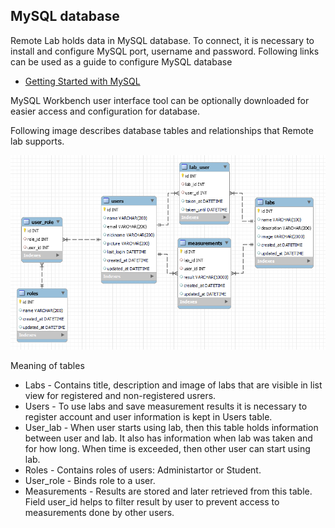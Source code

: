 ## MySQL database

Remote Lab holds data in MySQL database. To connect, it is necessary to install and configure MySQL port, username and password.
Following links can be used as a guide to configure MySQL database
- [Getting Started with MySQL](https://dev.mysql.com/doc/mysql-getting-started/en/)

MySQL Workbench user interface tool can be optionally downloaded for easier access and configuration for database.

Following image describes database tables and relationships that Remote lab supports.

![image](https://raw.githubusercontent.com/PhysicsRemotelab/documentation/gh-pages/img/tables.png)

Meaning of tables
- Labs - Contains title, description and image of labs that are visible in list view for registered and non-registered usrers.
- Users - To use labs and save measurement results it is necessary to register account and user information is kept in Users table.
- User_lab - When user starts using lab, then this table holds information between user and lab. It also has information when lab was taken and for how long. When time is exceeded, then other user can start using lab.
- Roles - Contains roles of users: Administartor or Student.
- User_role - Binds role to a user.
- Measurements - Results are stored and later retrieved from this table. Field user_id helps to filter result by user to prevent access to measurements done by other users. 
